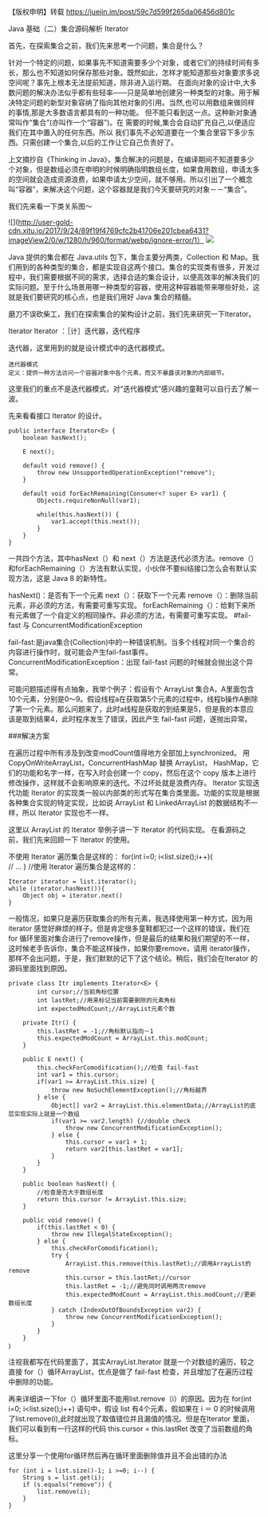【版权申明】转载
https://juejin.im/post/59c7d599f265da06456d801c


Java 基础（二）集合源码解析 Iterator

首先，在探索集合之前，我们先来思考一个问题，集合是什么？

针对一个特定的问题，如果事先不知道需要多少个对象，或者它们的持续时间有多长，那么也不知道如何保存那些对象。既然如此，怎样才能知道那些对象要求多说空间呢？事先上根本无法提前知道，除非进入运行期。
在面向对象的设计中,大多数问题的解决办法似乎都有些轻率——只是简单地创建另一种类型的对象。用于解决特定问题的新型对象容纳了指向其他对象的引用。当然,也可以用数组来做同样的事情,那是大多数语言都具有的一种功能。 但不能只看到这一点。这种新对象通常叫作“集合”(亦叫作一个“容器”)。在 需要的时候,集合会自动扩充自己,以便适应我们在其中置入的任何东西。所以 我们事先不必知道要在一个集合里容下多少东西。只需创建一个集合,以后的工作让它自己负责好了。

上文摘抄自《Thinking in Java》，集合解决的问题是，在编译期间不知道要多少个对象，但是数组必须在申明的时候明确指明数组长度，如果食用数组，申请太多的空间就会造成资源浪费，如果申请太少空间，就不够用。所以引出了一个概念叫“容器”，来解决这个问题，这个容器就是我们今天要研究的对象－－“集合”。

我们先来看一下类关系图～

![](http://user-gold-cdn.xitu.io/2017/9/24/89f19f4769cfc2b41706e201cbea6431?imageView2/0/w/1280/h/960/format/webp/ignore-error/1）
![](http://static.open-open.com/lib/uploadImg/20150521/20150521171913_332.bmp)

Java 提供的集合都在 Java.utils 包下，集合主要分两类，Collection 和 Map。我们用到的各种类型的集合，都是实现自这两个接口。集合的实现类有很多，开发过程中，我们需要根据不同的需求，选择合适的集合设计，以便高效率的解决我们的实际问题。至于什么场景用哪一种类型的容器，使用这种容器能带来哪些好处，这就是我们要研究的核心点，也是我们用好 Java 集合的精髓。

磨刀不误砍柴工，我们在探索集合的架构设计之前，我们先来研究一下Iterator。

Iterator
	Iterator ：［计］迭代器，迭代程序

迭代器，这里用到的就是设计模式中的迭代器模式。

	迭代器模式
	定义：提供一种方法访问一个容器对象中各个元素，而又不暴露该对象的内部细节。

这里我们的重点不是迭代器模式，对“迭代器模式”感兴趣的童鞋可以自行去了解一波。

先来看看接口 Iterator 的设计。

	public interface Iterator<E> {
	    boolean hasNext();
	
	    E next();
	
	    default void remove() {
	        throw new UnsupportedOperationException("remove");
	    }
	
	    default void forEachRemaining(Consumer<? super E> var1) {
	        Objects.requireNonNull(var1);
	
	        while(this.hasNext()) {
	            var1.accept(this.next());
	        }
	    }
	}
一共四个方法，其中hasNext（）和 next（）方法是迭代必须方法。remove（）和forEachRemaining（）方法有默认实现，小伙伴不要纠结接口怎么会有默认实现方法，这是 Java 8 的新特性。

hasNext()：是否有下一个元素
next（）：获取下一个元素
remove（）：删除当前元素，非必须的方法，有需要可重写实现。
forEachRemaining（）：给剩下来所有元素做了一个自定义的相同操作。非必须的方法，有需要可重写实现。
#fail-fast 与 ConcurrentModificationException

fail-fast:是java集合(Collection)中的一种错误机制。当多个线程对同一个集合的内容进行操作时，就可能会产生fail-fast事件。
ConcurrentModificationException：出现 fail-fast 问题的时候就会抛出这个异常。

可能问题描述得有点抽象，我举个例子：假设有个 ArrayList 集合A，A里面包含10个元素，分别是0～9。假设线程a在获取第5个元素的过程中，线程b操作A删除了第一个元素。那么问题来了，此时a线程是获取的到结果是5，但是我的本意应该是取到结果4，此时程序发生了错误，因此产生 fail-fast 问题，遂抛出异常。

###解决方案

在遍历过程中所有涉及到改变modCount值得地方全部加上synchronized。
用 CopyOnWriteArrayList，ConcurrentHashMap 替换 ArrayList， HashMap，它们的功能和名字一样，在写入时会创建一个 copy，然后在这个 copy 版本上进行修改操作，这样就不会影响原来的迭代。不过坏处就是浪费内存。
	Iterator 实现迭代功能
	Iterator 的实现类一般以内部类的形式写在集合类里面。功能的实现是根据各种集合实现的特定实现，比如说 ArrayList 和 LinkedArrayList 的数据结构不一样，所以 Iterator 实现也不一样。

这里以 ArrayList 的 Iterator 举例子讲一下 Iterator 的代码实现。
在看源码之前，我们先来回顾一下 Iterator 的使用。

不使用 Iterator 遍历集合是这样的：
	for(int i=0; i<list.size();i++){  
	        // ... 
	    } 
	//使用 Iterator 遍历集合是这样的：
	
	Iterator iterator = list.iterator();
	while (iterator.hasNext()){
	    Object obj = iterator.next()
	}

一般情况，如果只是遍历获取集合的所有元素，我选择使用第一种方式，因为用 iterator 感觉好麻烦的样子。但是肯定很多童鞋都犯过一个这样的错误，我们在 for 循环里面对集合进行了remove操作，但是最后的结果和我们期望的不一样，这时候老手告诉你，集合不能这样操作，如果你要remove，请用 iterator操作，那样不会出问题，于是，我们默默的记下了这个结论。稍后，我们会在Iterator 的源码里面找到原因。

	private class Itr implements Iterator<E> {
	        int cursor;//当前角标位置
	        int lastRet;//用来标记当前需要删除的元素角标
	        int expectedModCount;//ArrayList元素个数
	
	    private Itr() {
	        this.lastRet = -1;//角标默认指向－1
	        this.expectedModCount = ArrayList.this.modCount;
	    }
	
	    public E next() {
	        this.checkForComodification();//检查 fail-fast
	        int var1 = this.cursor;
	        if(var1 >= ArrayList.this.size) {
	            throw new NoSuchElementException();//角标越界
	        } else {
	            Object[] var2 = ArrayList.this.elementData;//ArrayList的底层实现实际上就是一个数组
	            if(var1 >= var2.length) {//double check
	                throw new ConcurrentModificationException();
	            } else {
	                this.cursor = var1 + 1;
	                return var2[this.lastRet = var1];
	            }
	        }
	    }
	
	    public boolean hasNext() {
	        //检查是否大于数组长度
	        return this.cursor != ArrayList.this.size;
	    }
	
	    public void remove() {
	        if(this.lastRet < 0) {
	            throw new IllegalStateException();
	        } else {
	            this.checkForComodification();
	            try {
	                ArrayList.this.remove(this.lastRet);//调用ArrayList的remove
	                this.cursor = this.lastRet;//cursor
	                this.lastRet = -1;//避免同时调用两次remove
	                this.expectedModCount = ArrayList.this.modCount;//更新数组长度
	            } catch (IndexOutOfBoundsException var2) {
	                throw new ConcurrentModificationException();
	            }
	        }
	    }
	｝

注视我都写在代码里面了，其实ArrayList.Iterator 就是一个对数组的遍历，较之直接 for（）循环ArrayList，优点是做了 fail-fast 检查，并且增加了在遍历过程中删除的功能。

再来详细讲一下for（）循环里面不能用list.remove（i）的原因。因为在 for(int i=0; i<list.size();i++) 语句中，假设 list 有4个元素，假如果在 i ＝ 0 的时候调用了list.remove(i),此时就出现了取值错位并且漏值的情况。但是在Iterator 里面，我们可以看到有一行这样的代码 this.cursor = this.lastRet 改变了当前数组的角标。

这里分享一个使用for循环然后再在循环里面删除值并且不会出错的办法

	for (int i = list.size()-1; i >=0; i--) {
	    String s = list.get(i);
	    if (s.equals("remove")) {
	        list.remove(i);
	    }
	}
